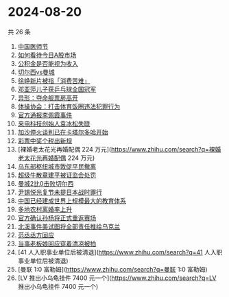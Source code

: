 # 2024-08-20

共 26 条

<!-- BEGIN ZHIHUSEARCH -->
<!-- 最后更新时间 Tue Aug 20 2024 21:14:24 GMT+0800 (China Standard Time) -->
1. [中国医师节](https://www.zhihu.com/search?q=中国医师节)
1. [如何看待今日A股市场](https://www.zhihu.com/search?q=如何看待今日A股市场)
1. [公积金是否能视为收入](https://www.zhihu.com/search?q=公积金是否能视为收入)
1. [切尔西vs曼城](https://www.zhihu.com/search?q=切尔西vs曼城)
1. [徐峥新片被指「消费苦难」](https://www.zhihu.com/search?q=徐峥新片被指「消费苦难」)
1. [邓亚萍儿子获乒乓球全国冠军](https://www.zhihu.com/search?q=邓亚萍儿子获乒乓球全国冠军)
1. [异形：夺命舰票房高开](https://www.zhihu.com/search?q=异形：夺命舰票房高开)
1. [体操协会：打击体育饭圈违法犯罪行为](https://www.zhihu.com/search?q=体操协会：打击体育饭圈违法犯罪行为)
1. [官方通报李佩霞事件](https://www.zhihu.com/search?q=官方通报李佩霞事件)
1. [来电科技创始人袁冰松失联](https://www.zhihu.com/search?q=来电科技创始人袁冰松失联)
1. [加沙停火谈判已在卡塔尔多哈开始](https://www.zhihu.com/search?q=加沙停火谈判已在卡塔尔多哈开始)
1. [彩票中奖个税出新规](https://www.zhihu.com/search?q=彩票中奖个税出新规)
1. [裸婚老太花光再婚配偶 224 万元](https://www.zhihu.com/search?q=裸婚老太花光再婚配偶 224 万元)
1. [乌东部枢纽城市敦促平民撤离](https://www.zhihu.com/search?q=乌东部枢纽城市敦促平民撤离)
1. [超级牛散章建平被证监会处罚](https://www.zhihu.com/search?q=超级牛散章建平被证监会处罚)
1. [曼城2比0击败切尔西](https://www.zhihu.com/search?q=曼城2比0击败切尔西)
1. [尹锡悦光复节未提日本战时罪行](https://www.zhihu.com/search?q=尹锡悦光复节未提日本战时罪行)
1. [中国已经建成世界上规模最大的教育体系](https://www.zhihu.com/search?q=中国已经建成世界上规模最大的教育体系)
1. [多地农村离婚率上升](https://www.zhihu.com/search?q=多地农村离婚率上升)
1. [官方确认孙杨将正式重返赛场](https://www.zhihu.com/search?q=官方确认孙杨将正式重返赛场)
1. [北溪事件美试图将全部责任推给乌克兰](https://www.zhihu.com/search?q=北溪事件美试图将全部责任推给乌克兰)
1. [范丞丞方回应](https://www.zhihu.com/search?q=范丞丞方回应)
1. [当事老板娘回应穿着清凉被拍](https://www.zhihu.com/search?q=当事老板娘回应穿着清凉被拍)
1. [41 人入职事业单位后被清退](https://www.zhihu.com/search?q=41 人入职事业单位后被清退)
1. [曼联 1:0 富勒姆](https://www.zhihu.com/search?q=曼联 1:0 富勒姆)
1. [LV 推出小乌龟挂件 7400 元一个](https://www.zhihu.com/search?q=LV 推出小乌龟挂件 7400 元一个)
<!-- END ZHIHUSEARCH -->
